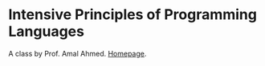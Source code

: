 # Intensive Principles of Programming Languages

A class by Prof. Amal Ahmed.
[Homepage](http://www.ccs.neu.edu/home/amal/course/7400-s17/).

